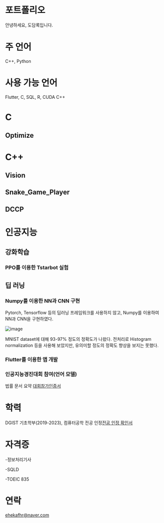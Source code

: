 # 포트폴리오
안녕하세요, 도담록입니다.

# 주 언어

C++, Python

# 사용 가능 언어

Flutter, C, SQL, R, CUDA C++

# C

## Optimize

# C++

## Vision

## Snake_Game_Player

## DCCP

# 인공지능

## 강화학습

### PPO를 이용한 Tstarbot 실험

## 딥 러닝

### Numpy를 이용한 NN과 CNN 구현

Pytorch, Tensorflow 등의 딥러닝 프레임워크를 사용하지 않고, Numpy를 이용하여 NN과 CNN을 구현하였다.

![image](https://github.com/user-attachments/assets/62cacd07-c9ee-47ce-872d-a11847f9806d)

MNIST dataset에 대해 93-97% 정도의 정확도가 나왔다. 전처리로 Histogram normalization 등을 사용해 보았지만, 유의미할 정도의 정확도 향상을 보지는 못했다.

### Flutter를 이용한 앱 개발

### 인공지능경진대회 참여(언어 모델)

법률 문서 요약 
[대회참가인증서](https://github.com/user-attachments/files/18141398/default.pdf)


# 학력

DGIST 기초학부(2019-2023), 컴퓨터공학 전공 인정[전공 인정 확인서](https://github.com/user-attachments/files/18141400/201911050.pdf)

# 자격증

-정보처리기사

-SQLD

-TOEIC 835

# 연락
ehekafhr@naver.com
